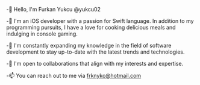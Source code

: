 -👋 Hello, I'm Furkan Yukcu @yukcu02

-👀 I'm an iOS developer with a passion for Swift language. In addition to my programming pursuits, I have a love for cooking delicious meals and indulging in console gaming.

-🌱 I'm constantly expanding my knowledge in the field of software development to stay up-to-date with the latest trends and technologies.

-💞️ I'm open to collaborations that align with my interests and expertise.

-📫 You can reach out to me via frknykc@hotmail.com
